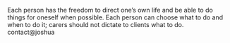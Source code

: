 Each person has the freedom to direct one’s own life and be able to do things for oneself when possible. Each person can choose what to do and when to do it; carers should not dictate to clients what to do. contact@joshua